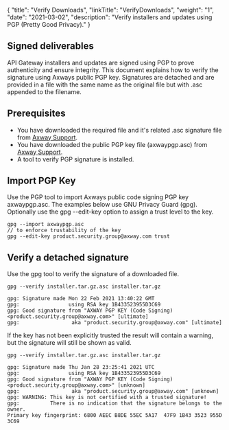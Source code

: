 {
"title": "Verify Downloads",
  "linkTitle": "VerifyDownloads",
  "weight": "1",
  "date": "2021-03-02",
  "description": "Verify installers and updates using PGP (Pretty Good Privacy)."
}

## Signed deliverables

API Gateway installers and updates are signed using PGP to prove authenticity and ensure integrity. This document explains how to verify the signature using Axways public PGP key. Signatures are detached and are provided in a file with the same name as the original file but with .asc appended to the filename.

## Prerequisites

* You have downloaded the required file and it's related .asc signature file from [Axway Support](https://support.axway.com).
* You have downloaded the public PGP key file (axwaypgp.asc) from [Axway Support](https://support.axway.com).
* A tool to verify PGP signature is installed.

## Import PGP Key

Use the PGP tool to import Axways public code signing PGP key axwaypgp.asc. The examples below use GNU Privacy Guard (gpg). Optionally use the gpg --edit-key option to assign a trust level to the key.

```
gpg --import axwaypgp.asc
// to enforce trustability of the key
gpg --edit-key product.security.group@axway.com trust
```

## Verify a detached signature

Use the gpg tool to verify the signature of a downloaded file.

```
gpg --verify installer.tar.gz.asc installer.tar.gz

gpg: Signature made Mon 22 Feb 2021 13:40:22 GMT
gpg:                using RSA key 1B433523955D3C69
gpg: Good signature from "AXWAY PGP KEY (Code Signing) <product.security.group@axway.com>" [ultimate]
gpg:                 aka "product.security.group@axway.com" [ultimate]
```

If the key has not been explicitly trusted the result will contain a warning, but the signature will still be shown as valid.

```
gpg --verify installer.tar.gz.asc installer.tar.gz
 
gpg: Signature made Thu Jan 28 23:25:41 2021 UTC
gpg:                using RSA key 1B433523955D3C69
gpg: Good signature from "AXWAY PGP KEY (Code Signing) <product.security.group@axway.com>" [unknown]
gpg:                 aka "product.security.group@axway.com" [unknown]
gpg: WARNING: This key is not certified with a trusted signature!
gpg:          There is no indication that the signature belongs to the owner.
Primary key fingerprint: 6800 AEEC B8DE 55EC 5A17  47F9 1B43 3523 955D 3C69
```
